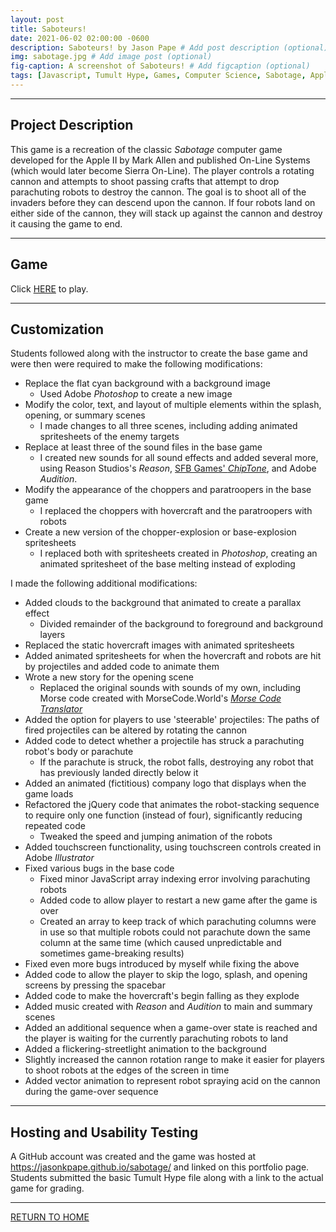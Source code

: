 ```yaml
---
layout: post
title: Saboteurs!
date: 2021-06-02 02:00:00 -0600
description: Saboteurs! by Jason Pape # Add post description (optional)
img: sabotage.jpg # Add image post (optional)
fig-caption: A screenshot of Saboteurs! # Add figcaption (optional)
tags: [Javascript, Tumult Hype, Games, Computer Science, Sabotage, Apple II, jQuery, Fixed Shooter]
---
```


----
## Project Description
This game is a recreation of the classic <cite>Sabotage</cite> computer game developed for the Apple II by Mark Allen and published On-Line Systems (which would later become Sierra On-Line). The player controls a rotating cannon and attempts to shoot passing crafts that attempt to drop parachuting robots to destroy the cannon. The goal is to shoot all of the invaders before they can descend upon the cannon. If four robots land on either side of the cannon, they will stack up against the cannon and destroy it causing the game to end.

----
## Game
Click <a href="https://jasonkpape.github.io/sabotage/" target="_blank">HERE</a> to play.

----
## Customization
Students followed along with the instructor to create the base game and were then were required to make the following modifications:

* Replace the flat cyan background with a background image
  * Used Adobe <cite>Photoshop</cite> to create a new image
* Modify the color, text, and layout of multiple elements within the splash, opening, or summary scenes
  * I made changes to all three scenes, including adding animated spritesheets of the enemy targets
* Replace at least three of the sound files in the base game
  * I created new sounds for all sound effects and added several more, using Reason Studios's <cite>Reason</cite>, <a href="https://sfbgames.itch.io/chiptone" target="_blank">SFB Games' <cite>ChipTone</cite></a>, and Adobe <cite>Audition</cite>.
* Modify the appearance of the choppers and paratroopers in the base game
  * I replaced the choppers with hovercraft and the paratroopers with robots
* Create a new version of the chopper-explosion or base-explosion spritesheets
  * I replaced both with spritesheets created in <cite>Photoshop</cite>, creating an animated spritesheet of the base melting instead of exploding

I made the following additional modifications:

* Added clouds to the background that animated to create a parallax effect
  * Divided remainder of the background to foreground and background layers
* Replaced the static hovercraft images with animated spritesheets
* Added animated spritesheets for when the hovercraft and robots are hit by projectiles and added code to animate them
* Wrote a new story for the opening scene
  * Replaced the original sounds with sounds of my own, including Morse code created with MorseCode.World's <cite><a href="https://morsecode.world/international/translator.html" target="_blank">Morse Code Translator</a></cite>
* Added the option for players to use 'steerable' projectiles: The paths of fired projectiles can be altered by rotating the cannon
* Added code to detect whether a projectile has struck a parachuting robot's body or parachute
  * If the parachute is struck, the robot falls, destroying any robot that has previously landed directly below it
* Added an animated (fictitious) company logo that displays when the game loads
* Refactored the jQuery code that animates the robot-stacking sequence to require only one function (instead of four), significantly reducing repeated code
  * Tweaked the speed and jumping animation of the robots
* Added touchscreen functionality, using touchscreen controls created in Adobe <cite>Illustrator</cite>
* Fixed various bugs in the base code
  * Fixed minor JavaScript array indexing error involving parachuting robots
  * Added code to allow player to restart a new game after the game is over
  * Created an array to keep track of which parachuting columns were in use so that multiple robots could not parachute down the same column at the same time (which caused unpredictable and sometimes game-breaking results)
* Fixed even more bugs introduced by myself while fixing the above
* Added code to allow the player to skip the logo, splash, and opening screens by pressing the spacebar
* Added code to make the hovercraft's begin falling as they explode
* Added music created with <cite>Reason</cite> and <cite>Audition</cite> to main and summary scenes
* Added an additional sequence when a game-over state is reached and the player is waiting for the currently parachuting robots to land
* Added a flickering-streetlight animation to the background
* Slightly increased the cannon rotation range to make it easier for players to shoot robots at the edges of the screen in time
* Added vector animation to represent robot spraying acid on the cannon during the game-over sequence

----
## Hosting and Usability Testing
 A GitHub account was created and the game was hosted at <a href="https://jasonkpape.github.io/sabotage/" target="_blank">https://jasonkpape.github.io/sabotage/</a> and linked on this portfolio page. Students submitted the basic Tumult Hype file along with a link to the actual game for grading.

----
[RETURN TO HOME](https://jasonkpape.github.io/jekyll-portfolio/)
